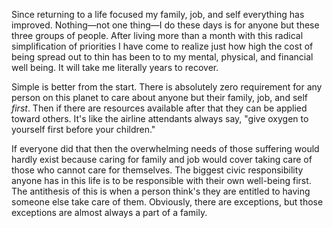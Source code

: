 Since returning to a life focused my family, job, and self everything has improved. Nothing—not one thing—I do these days is for anyone but these three groups of people. After living more than a month with this radical simplification of priorities I have come to realize just how high the cost of being spread out to thin has been to to my mental, physical, and financial well being. It will take me literally years to recover.

Simple is better from the start. There is absolutely zero requirement for any person on this planet to care about anyone but their family, job, and self *first*. Then if there are resources available after that they can be applied toward others. It's like the airline attendants always say, "give oxygen to yourself first before your children."

If everyone did that then the overwhelming needs of those suffering would hardly exist because caring for family and job would cover taking care of those who cannot care for themselves. The biggest civic responsibility anyone has in this life is to be responsible with their own well-being first. The antithesis of this is when a person think's they are entitled to having someone else take care of them. Obviously, there are exceptions, but those exceptions are almost always a part of a family.